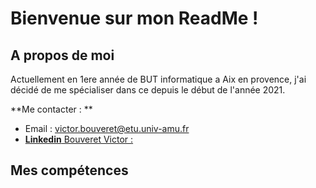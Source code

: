 # Bienvenue sur mon ReadMe !

## A propos de moi 

Actuellement en 1ere année de BUT informatique a Aix en provence, j'ai décidé de me spécialiser dans ce depuis le début de l'année 2021.

**Me contacter : **

- Email : [victor.bouveret@etu.univ-amu.fr](mailto:victor.bouveret@etu.univ-amu.fr)
- [**Linkedin** Bouveret Victor :](https://www.linkedin.com/in/victor-bouveret-047081235/)

## Mes compétences 


